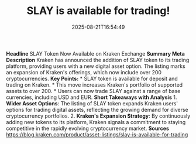﻿---
title: "SLAY is available for trading!"
date: "2025-08-21T16:54:49"
category: "Markets"
summary: ""
slug: "slay is available for trading"
source_urls:
  - "https://blog.kraken.com/product/asset-listings/slay-is-available-for-trading"
seo:
  title: "SLAY is available for trading! | Hash n Hedge"
  description: ""
  keywords: ["news", "markets", "brief"]
---
**Headline** SLAY Token Now Available on Kraken Exchange  **Summary Meta Description** Kraken has announced the addition of SLAY token to its trading platform, providing users with a new digital asset option. The listing marks an expansion of Kraken's offerings, which now include over 200 cryptocurrencies.  **Key Points:**  * SLAY token is available for deposit and trading on Kraken. * This move increases Kraken's portfolio of supported assets to over 200. * Users can now trade SLAY against a range of base currencies, including USD and EUR.  **Short Takeaways with Analysis** 1. **Wider Asset Options**: The listing of SLAY token expands Kraken users' options for trading digital assets, reflecting the growing demand for diverse cryptocurrency portfolios. 2. **Kraken's Expansion Strategy**: By continuously adding new tokens to its platform, Kraken signals a commitment to staying competitive in the rapidly evolving cryptocurrency market.  **Sources** https://blog.kraken.com/product/asset-listings/slay-is-available-for-trading 
